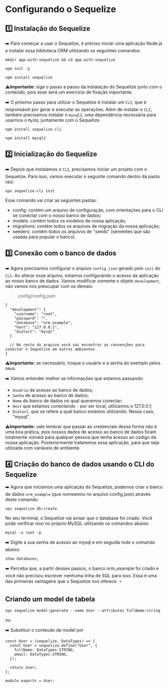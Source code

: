 # Configurando o Sequelize

## 1️⃣ Instalação do Sequelize

➡️ Para começar a usar o Sequelize, é preciso iniciar uma aplicação Node.js e instalar essa biblioteca ORM utilizando os seguintes comandos:

```
mkdir app-with-sequelize && cd app-with-sequelize

npm init -y

npm install sequelize
```

⚠️<strong>Importante:</strong> siga o passo a passo da instalação do Sequelize junto com o conteúdo, pois esse será um exercício de fixação importante.

➡️ O próximo passo para utilizar o Sequelize é instalar um `CLI`, que é responsável por gerar e executar as operações. Além de instalar o `CLI`, também precisamos instalar o `mysql2`, uma dependência necessária para usarmos o `MySQL` juntamente com o Sequelize.

```
npm install sequelize-cli

npm install mysql2
```

## 2️⃣ Inicialização do Sequelize

➡️ Depois que instalamos o `CLI`, precisamos iniciar um projeto com o Sequelize. Para isso, vamos executar o seguinte comando dentro da pasta raiz:

```
npx sequelize-cli init
```

Esse comando vai criar as seguintes pastas:

  * config: contém um arquivo de configuração, com orientações para o CLI se conectar com o nosso banco de dados;
  * models: contém todos os modelos da nossa aplicação;
  * migrations: contém todos os arquivos de migração da nossa aplicação;
  * seeders: contém todos os arquivos de "seeds" (sementes que são usadas para popular o banco).

## 3️⃣ Conexão com o banco de dados

➡️ Agora precisamos configurar o arquivo `config.json` gerado pelo `init` do `CLI`. Ao alterar esse arquivo, estamos configurando o acesso da aplicação ao nosso banco de dados. Vamos modificar somente o objeto `development`, não vamos nos preocupar com os demais:

> config/config.json

```
{
  "development": {
    "username": "root",
    "password": "",
    "database": "orm_example",
    "host": "127.0.0.1",
    "dialect": "mysql"
  }

  // No resto do arquivo você vai encontrar as convenções para conectar o Sequelize em outros ambientes
}
```

⚠️<strong>Importante:</strong> se necessário, troque o usuário e a senha do exemplo pelos seus.

➡️ Vamos entender melhor as informações que estamos passando:

* `Usuário` de acesso ao banco de dados;
* `Senha` de acesso ao banco de dados;
* `Nome` do banco de dados no qual queremos conectar;
* `Host` que estamos conectando - por ser local, utilizamos o 127.0.0.1;
* `Dialect`, que se refere a qual banco estamos utilizando. Nesse caso, "mysql".

⚠️<b>Importante:</b> vale lembrar que passar as credenciais dessa forma não é uma boa prática, pois nossos dados de acesso ao banco de dados ficam totalmente visíveis para qualquer pessoa que tenha acesso ao código da nossa aplicação. Posteriormente trataremos essa aplicação, para que seja utilizada com variáveis de ambiente.

## 4️⃣ Criação do banco de dados usando o CLI do Sequelize

➡️ Agora que iniciamos uma aplicação do Sequelize, podemos criar o banco de dados `orm_example` (que nomeamos no arquivo config.json) através deste comando:

```
npx sequelize db:create
```

No seu terminal, o Sequelize vai avisar que o database foi criado. Você pode verificar isso no próprio MySQL utilizando os comandos abaixo:

```
mysql -u root -p
```

➡️ Digite a sua senha de acesso ao mysql e em seguida rode o comando abaixo:

```
show databases;
```

➡️ Perceba que, a partir desses passos, o banco orm_example foi criado e você não precisou escrever nenhuma linha de SQL para isso. Essa é uma das primeiras vantagens que o Sequelize nos oferece. ⭐

## Criando um model de tabela

```
npx sequelize model:generate --name User --attributes fullName:string
```
ou

➡️ Substituir o conteudo da model por

```
const User = (sequelize, DataTypes) => {
  const User = sequelize.define("User", {
    fullName: DataTypes.STRING,
    email: DataTypes.STRING,
  });

  return User;
};

module.exports = User;
```
